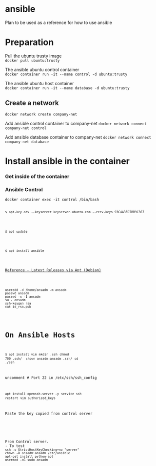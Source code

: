 # ansible

Plan to be used as a reference for how to use ansible

<h1>Preparation</h1>
<p>
    Pull the ubuntu trusty image <br>
    <code>docker pull ubuntu:trusty</code>
</p>

<p> 
    The ansible ubuntu control container <br>
    <code>docker container run -it --name control -d ubuntu:trusty</code>
</p>

<p> 
    The ansible ubuntu host container <br>
    <code>docker container run -it --name database -d ubuntu:trusty</code>
</p>

<h2>Create a network</h2>
<p>
    <code>docker network create company-net</code>
</p>

<p>
    Add ansible control container to company-net
    <code>docker network connect company-net control</code>
</p>
<p>
    Add ansible database container to company-net
    <code>docker network connect company-net database</code>
</p>

<h1>Install ansible in the container</h1>
<h3>Get inside of the container</h3>

<h3>Ansible Control</h3>
<code>docker container exec -it control /bin/bash
<p>
<code>$ apt-key adv --keyserver keyserver.ubuntu.com --recv-keys 93C4A3FD7BB9C367 </code> 
</p>
<p>
<code>$ apt update </code>
</p>
<p>
<code>$ apt install ansible </code>
</p>
<p>
<a href="https://docs.ansible.com/ansible/latest/installation_guide/intro_installation.html">Reference - Latest Releases via Apt (Debian)</a>
</p>
<p>
<code>useradd -d /home/ansadm -m ansadm</code>
<code>passwd ansadm</code>
<code>passwd -x -1 ansadm</code>
<code>su - ansadm</code>
<code>ssh-keygen rsa</code>
<code>cat id_rsa.pub</code>
</p>

# On Ansible Hosts

<code>\$ apt install vim</code>
<code>mkdir .ssh</code>
<code>chmod 700 .ssh/ </code>
<code>chown ansadm:ansadm .ssh/</code>
<code>cd ./ssh</code>

uncomment # Port 22 in /etc/ssh/ssh_config

<code>apt install openssh-server -y</code>
<code>service ssh restart</code>
<code>vim authorized_keys</code>

Paste the key copied from control server

</p>
<p>
From Control server.
- To test
<code>ssh -o StrictHostKeyChecking=no "server"</code>
<code>chown -R ansadm:ansadm /etc/ansible</code>
<code>apt-get install python-apt</code>
<code>usermod -aG sudo ansadm</code>
</p>
